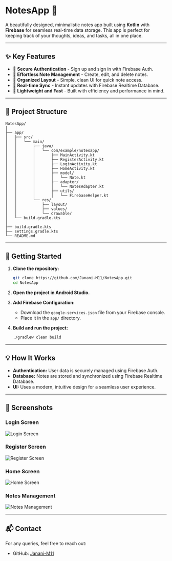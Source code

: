 # NotesApp 📒

A beautifully designed, minimalistic notes app built using **Kotlin** with **Firebase** for seamless real-time data storage. This app is perfect for keeping track of your thoughts, ideas, and tasks, all in one place.

---

## ✨ Key Features

* 🔐 **Secure Authentication** - Sign up and sign in with Firebase Auth.
* 📝 **Effortless Note Management** - Create, edit, and delete notes.
* 📅 **Organized Layout** - Simple, clean UI for quick note access.
* 🔄 **Real-time Sync** - Instant updates with Firebase Realtime Database.
* 🚀 **Lightweight and Fast** - Built with efficiency and performance in mind.

---

## 📂 Project Structure

```
NotesApp/
│
├── app/
│   ├── src/
│   │   └── main/
│   │       ├── java/
│   │       │   └── com/example/notesapp/
│   │       │       ├── MainActivity.kt
│   │       │       ├── RegisterActivity.kt
│   │       │       ├── LoginActivity.kt
│   │       │       ├── HomeActivity.kt
│   │       │       ├── model/
│   │       │       │   └── Note.kt
│   │       │       ├── adapter/
│   │       │       │   └── NotesAdapter.kt
│   │       │       ├── utils/
│   │       │       │   └── FirebaseHelper.kt
│   │       └── res/
│   │           ├── layout/
│   │           ├── values/
│   │           └── drawable/
│   └── build.gradle.kts
│
├── build.gradle.kts
├── settings.gradle.kts
└── README.md
```

---

## 🚀 Getting Started

1. **Clone the repository:**

   ```bash
   git clone https://github.com/Janani-M11/NotesApp.git
   cd NotesApp
   ```

2. **Open the project in Android Studio.**

3. **Add Firebase Configuration:**

   * Download the `google-services.json` file from your Firebase console.
   * Place it in the `app/` directory.

4. **Build and run the project:**

   ```bash
   ./gradlew clean build
   ```

---

## 💡 How It Works

* **Authentication:** User data is securely managed using Firebase Auth.
* **Database:** Notes are stored and synchronized using Firebase Realtime Database.
* **UI:** Uses a modern, intuitive design for a seamless user experience.

---

## 🎨 Screenshots

### Login Screen
![Login Screen](app/src/main/res/screenshots/notesapplogin.jpg)

### Register Screen
![Register Screen](app/src/main/res/screenshots/notesappregister.jpg)

### Home Screen
![Home Screen](app/src/main/res/screenshots/notesapphome.jpg)

### Notes Management
![Notes Management](app/src/main/res/screenshots/notesappfunctions.jpg)

---

## 📬 Contact

For any queries, feel free to reach out:

* GitHub: [Janani-M11](https://github.com/Janani-M11)
